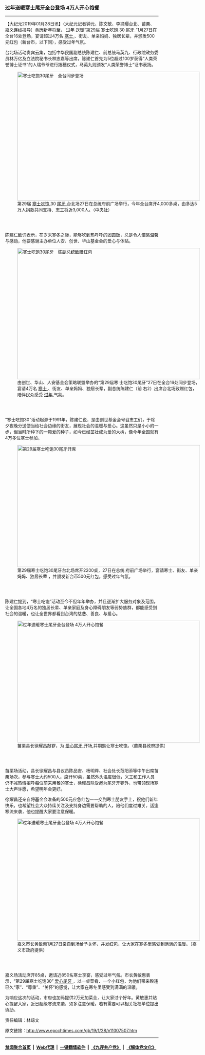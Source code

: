 ### 过年送暖寒士尾牙全台登场 4万人开心饱餐
------------------------

<p>
 【大纪元2019年01月28日讯】（大纪元记者钟元、陈文敏、李撷璎台北、苗栗、嘉义连线报导）黄历新年将至，
 <a href="http://www.epochtimes.com/gb/tag/%E8%BF%87%E5%B9%B4.html">
  过年
 </a>
 送暖“第29届
 <a href="http://www.epochtimes.com/gb/tag/%E5%AF%92%E5%A3%AB%E5%90%83%E9%A5%B1.html">
  寒士吃饱
 </a>
 30
 <a href="http://www.epochtimes.com/gb/tag/%E5%B0%BE%E7%89%99.html">
  尾牙
 </a>
 ”1月27日在全台16处登场，宴请超过4万名
 <a href="http://www.epochtimes.com/gb/tag/%E5%AF%92%E5%A3%AB.html">
  寒士
 </a>
 、街友、单亲妈妈、独居长辈，并颁发500元红包（新台币，以下同），感受过年气氛。
</p>
<p>
 台北场活动贵宾云集，包括中华民国副总统陈建仁、前总统马英九、行政院政务委员林万亿及立法院秘书长林志嘉等出席，陈建仁首先为5位超过100岁获得“人类荣誉博士证书”的人瑞爷爷进行拨穗仪式，马英九则颁发“人类荣誉博士”证书表扬。
</p>
<figure class="wp-caption aligncenter" id="attachment_11007613" style="width: 600px">
 <a href="http://i.epochtimes.com/assets/uploads/2019/01/1901272026152378.jpg">
  <img alt="寒士吃饱30尾牙　全台同步登场" class="size-large wp-image-11007613" height="422" src="http://i.epochtimes.com/assets/uploads/2019/01/1901272026152378-600x422.jpg" title="寒士吃饱30尾牙　全台同步登场" width="600"/>
 </a>
 <br/><figcaption class="wp-caption-text">
  第29届
  <a href="http://www.epochtimes.com/gb/tag/%E5%AF%92%E5%A3%AB%E5%90%83%E9%A5%B1.html">
   寒士吃饱
  </a>
  30
  <a href="http://www.epochtimes.com/gb/tag/%E5%B0%BE%E7%89%99.html">
   尾牙
  </a>
  台北场27日在总统府前广场举行，今年全台席开4,000多桌，由多达5万人捐款共同支持、志工将近3,000人。（中央社）
 </figcaption><br/>
</figure><br/>
<p>
 陈建仁致词表示，在岁末寒冬之际，能够吃到热呼呼的团圆饭，总是令人倍感温馨与感动，他要感谢主办单位人安、创世、华山基金会的爱心与体贴。
</p>
<figure class="wp-caption aligncenter" id="attachment_11007617" style="width: 600px">
 <a href="http://i.epochtimes.com/assets/uploads/2019/01/1901272041492378.jpg">
  <img alt="寒士吃饱30尾牙　陈副总统致赠红包" class="size-large wp-image-11007617" height="430" src="http://i.epochtimes.com/assets/uploads/2019/01/1901272041492378-600x430.jpg" title="寒士吃饱30尾牙　陈副总统致赠红包" width="600"/>
 </a>
 <br/><figcaption class="wp-caption-text">
  由创世、华山、人安基金会策略联盟举办的“第29届寒 士吃饱30尾牙”27日在全台16处同步登场，宴请4万名
  <a href="http://www.epochtimes.com/gb/tag/%E5%AF%92%E5%A3%AB.html">
   寒士
  </a>
  、街友、单亲妈妈、独居长辈，副总统陈建仁（前 右2）出席台北场致赠红包，陪伴民众感受
  <a href="http://www.epochtimes.com/gb/tag/%E8%BF%87%E5%B9%B4.html">
   过年
  </a>
  气氛。
 </figcaption><br/>
</figure><br/>
<p>
 “寒士吃饱30”活动起源于1991年，陈建仁说，是由创世基金会号召志工们，于除夕夜晚分送便当给社会边缘的街友，展现社会的温暖与爱心。这虽然只是小小的一步，但当时所种下的一颗爱的种子，如今已经茁壮成为爱的大树，像今年全国就有4万多位寒士参加。
</p>
<figure class="wp-caption aligncenter" id="attachment_11007618" style="width: 600px">
 <a href="http://i.epochtimes.com/assets/uploads/2019/01/1901272044352378.jpg">
  <img alt="第29届寒士吃饱30尾牙开席" class="size-large wp-image-11007618" height="400" src="http://i.epochtimes.com/assets/uploads/2019/01/1901272044352378-600x400.jpg" title="第29届寒士吃饱30尾牙开席" width="600"/>
 </a>
 <br/><figcaption class="wp-caption-text">
  第29届寒士吃饱30尾牙台北场席开2200桌，27日在总统 府前广场举行，宴请寒士、街友、单亲妈妈、独居长辈 ，并颁发新台币500元红包，感受过年气氛。
 </figcaption><br/>
</figure><br/>
<p>
 陈建仁提到，“寒士吃饱”活动至今不但年年举办，并且逐渐扩大服务对象及范围，让全国各地4万名的独居长辈、单亲家庭及身心障碍朋友等弱势族群，都能感受到社会的温暖，也让全世界都看到台湾的慈悲、善良、与爱心。
</p>
<figure class="wp-caption aligncenter" id="attachment_11007604" style="width: 600px">
 <a href="http://i.epochtimes.com/assets/uploads/2019/01/1901280314472378.jpg">
  <img alt="过年送暖寒士尾牙全台登场 4万人开心饱餐" class="size-large wp-image-11007604" height="399" src="http://i.epochtimes.com/assets/uploads/2019/01/1901280314472378-600x399.jpg" title="过年送暖寒士尾牙全台登场 4万人开心饱餐" width="600"/>
 </a>
 <br/><figcaption class="wp-caption-text">
  苗栗县长徐耀昌敲锣，为
  <a href="http://www.epochtimes.com/gb/tag/%E7%88%B1%E5%BF%83%E5%B0%BE%E7%89%99.html">
   爱心尾牙
  </a>
  开场,并期勉让寒士吃饱。（苗栗县政府提供）
 </figcaption><br/>
</figure><br/>
<p>
 苗栗场活动，县长徐耀昌与县议员陈品安、杨明烨、社会处长范阳添等中午出席苗栗场次，参与寒士大约500人，席开50桌，虽然外头温度很低，义工和工作人员仍不减热情招呼每位前来用餐的寒士，徐耀昌除受邀为尾牙开锣外，也带领现场寒士大声许愿，希望明年会更好。
</p>
<p>
 徐耀昌还亲自将基金会准备的500元应急红包一一交到寒士朋友手上，祝他们新年快乐，也希望社会大众持续关注及支持身边需要帮助的人，陪他们度过难关，适逢寒流来袭，他也提醒大家要注意保暖。
</p>
<figure class="wp-caption aligncenter" id="attachment_11007588" style="width: 600px">
 <a href="http://i.epochtimes.com/assets/uploads/2019/01/1901280257222378.jpg">
  <img alt="过年送暖寒士尾牙全台登场 4万人开心饱餐" class="size-large wp-image-11007588" height="400" src="http://i.epochtimes.com/assets/uploads/2019/01/1901280257222378-600x400.jpg" title="过年送暖寒士尾牙全台登场 4万人开心饱餐" width="600"/>
 </a>
 <br/><figcaption class="wp-caption-text">
  嘉义市长黄敏惠1月27日亲自到场给予关怀，并发红包，让大家在寒冬里感受到满满的温暖。（嘉义市政府提供）
 </figcaption><br/>
</figure><br/>
<p>
 嘉义场活动席开85桌，邀请近850名寒士享宴，感受过年气氛。市长黄敏惠表示，“第29届寒士吃饱30”
 <a href="http://www.epochtimes.com/gb/tag/%E7%88%B1%E5%BF%83%E5%B0%BE%E7%89%99.html">
  爱心尾牙
 </a>
 ，以一桌菜肴、一个小红包，为他们带来睽违已久“家”、“尊重”、“关怀”的感觉，让大家在寒冬里感受到满满的温暖。
</p>
<p>
 为响应这次的活动，市府也加码提供2万元加菜金，让大家过个好年。黄敏惠并贴心提醒大家，近日超级寒流来袭，须多注意保暖，若有需要可以相关社福单位提出协助。
</p>
<p>
 责任编辑：林琮文
</p>

原文链接：http://www.epochtimes.com/gb/19/1/28/n11007507.htm


------------------------
#### [禁闻聚合首页](https://github.com/gfw-breaker/banned-news/blob/master/README.md) &nbsp;|&nbsp; [Web代理](https://github.com/gfw-breaker/open-proxy/blob/master/README.md) &nbsp;|&nbsp; [一键翻墙软件](https://github.com/gfw-breaker/nogfw/blob/master/README.md) &nbsp;|&nbsp; [《九评共产党》](https://github.com/gfw-breaker/9ping.md/blob/master/README.md#九评之一评共产党是什么) &nbsp;|&nbsp; [《解体党文化》](https://github.com/gfw-breaker/jtdwh.md/blob/master/README.md#绪论)